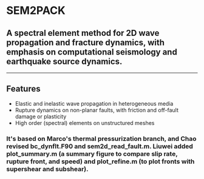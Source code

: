 # SEM2PACK

## A spectral element method for 2D wave propagation and fracture dynamics, with emphasis on computational seismology and earthquake source dynamics.

--------------------------------
## Features

  * Elastic and inelastic wave propagation in heterogeneous media
  * Rupture dynamics on non-planar faults, with friction and off-fault damage or plasticity
  * High order (spectral) elements on unstructured meshes

### It's based on Marco's thermal pressurization branch, and Chao revised bc_dynflt.F90 and sem2d_read_fault.m. Liuwei added plot_summary.m (a summary figure to compare slip rate, rupture front, and speed) and plot_refine.m (to plot fronts with supershear and subshear).
